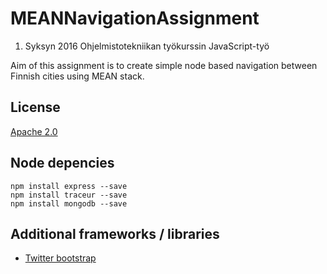 # MEANNavigationAssignment
1. Syksyn 2016 Ohjelmistotekniikan työkurssin JavaScript-työ

Aim of this assignment is to create simple node based navigation between Finnish cities using MEAN stack.

## License
  [Apache 2.0](https://github.com/13i224HetekiviLehmus/MEANNavigationAssignment/blob/master/LICENSE)

## Node depencies
```
npm install express --save
npm install traceur --save
npm install mongodb --save
```

## Additional frameworks / libraries
  - [Twitter bootstrap](https://getbootstrap.com/)

